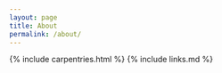 ```yaml
---
layout: page
title: About
permalink: /about/
---
```

{% include carpentries.html %}
{% include links.md %}
